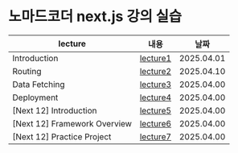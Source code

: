 # 노마드코더 next.js 강의 실습

|lecture|내용|날짜|
|------|---|---|
|Introduction|[lecture1](https://github.com/YSP97/learn-nextjs/tree/main/app/introduction)|2025.04.01|
|Routing|[lecture2](https://github.com/YSP97/learn-nextjs/tree/main/app/introduction)|2025.04.10|
|Data Fetching|[lecture3](https://github.com/YSP97/learn-nextjs/tree/main/app/introduction)|2025.04.00|
|Deployment|[lecture4](https://github.com/YSP97/learn-nextjs/tree/main/app/introduction)|2025.04.00|
|[Next 12] Introduction|[lecture5](https://github.com/YSP97/learn-nextjs/tree/main/app/introduction)|2025.04.00|
|[Next 12] Framework Overview|[lecture6](https://github.com/YSP97/learn-nextjs/tree/main/app/introduction)|2025.04.00|
|[Next 12] Practice Project|[lecture7](https://github.com/YSP97/learn-nextjs/tree/main/app/introduction)|2025.04.00|

